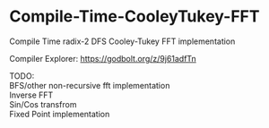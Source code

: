# Compile-Time-CooleyTukey-FFT
Compile Time radix-2 DFS Cooley-Tukey FFT implementation

Compiler Explorer: https://godbolt.org/z/9j61adfTn

TODO:  
BFS/other non-recursive fft implementation  
Inverse FFT  
Sin/Cos transfrom  
Fixed Point implementation
